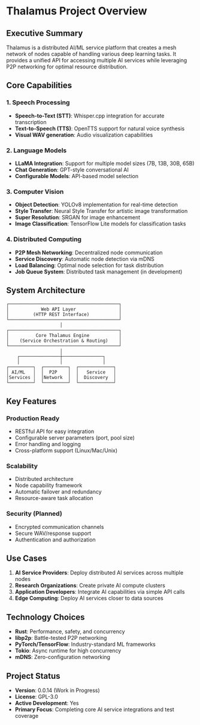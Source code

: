 # Thalamus Project Overview

## Executive Summary
Thalamus is a distributed AI/ML service platform that creates a mesh network of nodes capable of handling various deep learning tasks. It provides a unified API for accessing multiple AI services while leveraging P2P networking for optimal resource distribution.

## Core Capabilities

### 1. Speech Processing
- **Speech-to-Text (STT)**: Whisper.cpp integration for accurate transcription
- **Text-to-Speech (TTS)**: OpenTTS support for natural voice synthesis
- **Visual WAV generation**: Audio visualization capabilities

### 2. Language Models
- **LLaMA Integration**: Support for multiple model sizes (7B, 13B, 30B, 65B)
- **Chat Generation**: GPT-style conversational AI
- **Configurable Models**: API-based model selection

### 3. Computer Vision
- **Object Detection**: YOLOv8 implementation for real-time detection
- **Style Transfer**: Neural Style Transfer for artistic image transformation
- **Super Resolution**: SRGAN for image enhancement
- **Image Classification**: TensorFlow Lite models for classification tasks

### 4. Distributed Computing
- **P2P Mesh Networking**: Decentralized node communication
- **Service Discovery**: Automatic node detection via mDNS
- **Load Balancing**: Optimal node selection for task distribution
- **Job Queue System**: Distributed task management (in development)

## System Architecture

```
┌─────────────────────────────────────────┐
│            Web API Layer                │
│         (HTTP REST Interface)           │
└─────────────────────────────────────────┘
                    │
┌─────────────────────────────────────────┐
│          Core Thalamus Engine           │
│    (Service Orchestration & Routing)    │
└─────────────────────────────────────────┘
                    │
    ┌───────────────┼───────────────┐
    │               │               │
┌─────────┐  ┌─────────┐  ┌─────────────┐
│ AI/ML   │  │  P2P    │  │   Service   │
│Services │  │Network  │  │  Discovery  │
└─────────┘  └─────────┘  └─────────────┘
```

## Key Features

### Production Ready
- RESTful API for easy integration
- Configurable server parameters (port, pool size)
- Error handling and logging
- Cross-platform support (Linux/Mac/Unix)

### Scalability
- Distributed architecture
- Node capability framework
- Automatic failover and redundancy
- Resource-aware task allocation

### Security (Planned)
- Encrypted communication channels
- Secure WAV/response support
- Authentication and authorization

## Use Cases

1. **AI Service Providers**: Deploy distributed AI services across multiple nodes
2. **Research Organizations**: Create private AI compute clusters
3. **Application Developers**: Integrate AI capabilities via simple API calls
4. **Edge Computing**: Deploy AI services closer to data sources

## Technology Choices

- **Rust**: Performance, safety, and concurrency
- **libp2p**: Battle-tested P2P networking
- **PyTorch/TensorFlow**: Industry-standard ML frameworks
- **Tokio**: Async runtime for high concurrency
- **mDNS**: Zero-configuration networking

## Project Status
- **Version**: 0.0.14 (Work in Progress)
- **License**: GPL-3.0
- **Active Development**: Yes
- **Primary Focus**: Completing core AI service integrations and test coverage